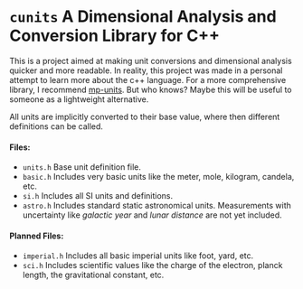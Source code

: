 # `cunits` A Dimensional Analysis and Conversion Library for C++
This is a project aimed at making unit conversions and dimensional analysis quicker and more readable. In reality, this project was made in a personal attempt to learn more about the c++ language. For a more comprehensive library, I recommend [mp-units](https://github.com/mpusz/units "mp-units"). But who knows? Maybe this will be useful to someone as a lightweight alternative.

All units are implicitly converted to their base value, where then different definitions can be called.

#### Files:
- `units.h` Base unit definition file.
- `basic.h` Includes very basic units like the meter, mole, kilogram, candela, etc.
- `si.h` Includes all SI units and definitions.
- `astro.h` Includes standard static astronomical units. Measurements with uncertainty like *galactic year* and *lunar distance* are not yet included.
#### Planned Files:
- `imperial.h` Includes all basic imperial units like foot, yard, etc.
- `sci.h` Includes scientific values like the charge of the electron, planck length, the gravitational constant, etc.
